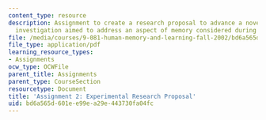 ```yaml
---
content_type: resource
description: Assignment to create a research proposal to advance a novel neuroimaging
  investigation aimed to address an aspect of memory considered during the course.
file: /media/courses/9-081-human-memory-and-learning-fall-2002/bd6a565d601ee99ea29e443730fa04fc_assignment2.pdf
file_type: application/pdf
learning_resource_types:
- Assignments
ocw_type: OCWFile
parent_title: Assignments
parent_type: CourseSection
resourcetype: Document
title: 'Assignment 2: Experimental Research Proposal'
uid: bd6a565d-601e-e99e-a29e-443730fa04fc
---
```

